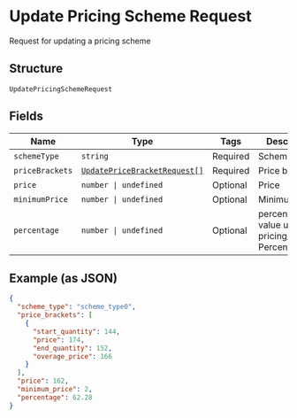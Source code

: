 
# Update Pricing Scheme Request

Request for updating a pricing scheme

## Structure

`UpdatePricingSchemeRequest`

## Fields

| Name | Type | Tags | Description |
|  --- | --- | --- | --- |
| `schemeType` | `string` | Required | Scheme type |
| `priceBrackets` | [`UpdatePriceBracketRequest[]`](../../doc/models/update-price-bracket-request.md) | Required | Price brackets |
| `price` | `number \| undefined` | Optional | Price |
| `minimumPrice` | `number \| undefined` | Optional | Minimum price |
| `percentage` | `number \| undefined` | Optional | percentual value used in pricing_scheme Percent |

## Example (as JSON)

```json
{
  "scheme_type": "scheme_type0",
  "price_brackets": [
    {
      "start_quantity": 144,
      "price": 174,
      "end_quantity": 152,
      "overage_price": 166
    }
  ],
  "price": 162,
  "minimum_price": 2,
  "percentage": 62.28
}
```

